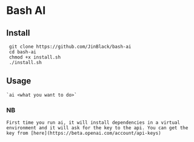 # Bash AI

## Install
``` 
 git clone https://github.com/JinBlack/bash-ai
 cd bash-ai
 chmod +x install.sh
 ./install.sh
 ```

## Usage
    `ai <what you want to do>`

### NB
    First time you run ai, it will install dependencies in a virtual environment and it will ask for the key to the api. You can get the key from [here](https://beta.openai.com/account/api-keys)
